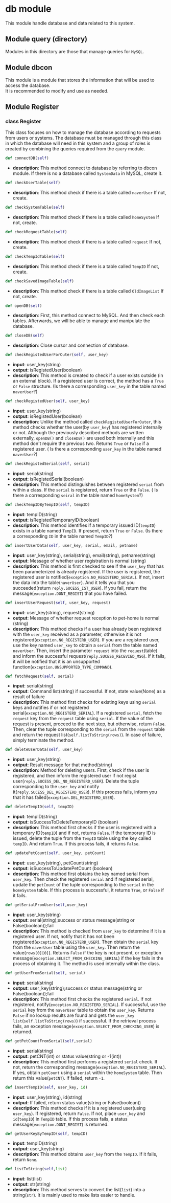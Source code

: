 # db module

This module handle database and data related to this system.

## Module query (directory)

Modules in this directory are those that manage queries for ```MySQL```.

## Module dbcon

This module is a module that stores the information that will be used to access the database. <br>
It is recommended to modify and use as needed.

## Module Register

### class Register

This class focuses on how to manage the database according to requests from users or systems.
The database must be managed through this class in which the database 
will need in this system and a group of roles is created by combining the queries required from the ```query``` module.

```python
def connectDB(self)
```

  - **description**: This method connect to database by referring to dbcon module. 
  If there is no a database called ```SystemData```  in MySQL, create it.

```python
def checkUserTable(self)
```

  - **description**: This method check if there is a table called ```naverUser``` If not, create.

```python
def checkSystemTable(self)
```

  - **description**: This method check if there is a table called ```homeSystem``` If not, create.
  
```python
def checkRequestTable(self)
```

  - **description**: This method check if there is a table called ```request``` If not, create.

```python
def checkTempIdTable(self)
```

  - **description**: This method check if there is a table called ```TempID``` If not, create.

```python
def checkSavedImageTable(self)
```

  - **description**: This method check if there is a table called ```OldImageList``` If not, create.
  
```python
def openDB(self)
```

  - **description**: First, this method connect to MySQL. And then check each tables. 
  Afterwards, we will be able to manage and manipulate the database.

```python
def closeDB(self)
```

  - **description**: Close cursor and connection of database.

```python
def checkRegistedUserForOuter(self, user_key)
```

  - **input**: user_key(string)
  - **output**: isRegistedUser(boolean)
  - **description**: This method is created to check if a user exists outside (in an external block). If a registered user is correct, 
  the method has a ```True``` or ```False``` structure. (Is there a corresponding ```user_key``` in the table named ```naverUser```?)
  
```python
def checkRegistedUser(self, user_key)
```

  - **input**: user_key(string)
  - **output**: isRegistedUser(boolean)
  - **description**: Unlike the method called ```checkRegistedUserForOuter```, 
  this method checks whether the user(by ```user_key```) has registered internally or not. 
  Although the previously described methods are written externally, ```openDB()``` and ```closeDB()``` 
  are used both internally and this method don't require the previous two. Returns ```True``` or ```False``` if a registered user. 
  ( Is there a corresponding ```user_key``` in the table named ```naverUser```?)

```python
def checkRegistedSerial(self, serial)
```

  - **input**: serial(string)
  - **output**: isRegistedSerial(boolean)
  - **description**: This method distinguishes between registered ```serial``` from within a class. 
  If the ```serial``` is registered, return ```True``` or the ```False```.
  ( Is there a corresponding ```seiral``` in the table named ```homeSystem```?)

```python
def checkTempIDByTempID(self, tempID)
```

  - **input**: tempID(string)
  - **output**: isRegistedTemporaryID(boolean)
  - **description**: This method identifies if a temporary issued ID(```tempID```) exists in a table named ```TempID```. 
  If present, return ```True``` or ```False```.  (Is there a corresponding ```ID``` in the table named ```TempID```?)
  
```python
def insertUserData(self, user_key, serial, email, petname)
```

  - **input**: user_key(string), serial(string), email(string), petname(string)
  - **output**: Message of whether user registration is normal (string)
  - **description**: This method is first checked to see if the ```user_key``` that has been parameterized is already registered. 
  If the user is registered, the registered user is notified(```exception.NO_REGISTERD_SERIAL```). 
  If not, insert the data into the table(```naverUser```). 
  And it tells you that you succeeded(return ```reply.SUCESS_IST_USER```). 
  If you fail, return the message(```exception.DONT_REGIST```) that you have failed.
  
```python
def insertUserRequest(self, user_key, request)
```

  - **input**: user_key(string), request(string)
  - **output**: Message of whether request reception to pet-home is normal (string)
  - **description**: This method checks if a user has already been registered with the ```user_key``` received as a parameter, 
  otherwise it is not registered(```exception.NO_REGISTERD_USER```). If you are a registered user, 
  use the key named ```user_key``` to obtain a ```serial``` from the table named ```naverUser```. 
  Then, insert the parameter ```request``` into the ```request```(table) 
  and inform the successful request(```reply.SUCESS_RECEVIED_MSG```). 
  If it fails, it will be notified that it is an unsupported function(```exception.UNSUPPORTED_TYPE_COMMAND```).
  
```python
def fetchRequest(self, serial)
```

  - **input**: serial(string)
  - **output**: Command list(string) if successful. If not, state value(None) as a result of failure
  - **description**: This method first checks for existing keys using ```serial``` keys 
  and notifies if or not registered serial(```exception.NO_REGISTERD_SERIAL```).
  If a registered ```serial```, fetch the ```request``` key from the ```request``` table using ```serial```. 
  If the value of the request is present, proceed to the next step, but otherwise, return ```False```. 
  Then, clear the tuple corresponding to the ```serial``` from the ```request``` table 
  and return the request list(```self.listToString(rows)```). In case of failure, simply terminate the method.
  
```python
def deleteUserData(self, user_key)
```

  - **input**: user_key(string)
  - **output**: Result message for that method(string)
  - **description**: Method for deleting users. First, check if the user is registered, and then inform the registered user 
  if not regist user(```reply.SUCESS_DEL_NO_REGISTERD_USER```). Delete the tuple corresponding to the ```user_key``` 
  and notify it(```reply.SUCESS_DEL_REGISTERD_USER```). If this process fails, 
  inform you that it has failed(```exception.DEL_REGISTERD_USER```).
  
```python
def deleteTempID(self, tempID)
```

  - **input**: tempID(string)
  - **output**: isSuccessToDeleteTemporaryID (boolean)
  - **description**: This method first checks if the user is registered with a temporary ID(```tempID```) and if not, 
  returns ```False```. If the temporary ID is issued, delete the tuple from the ```TempID``` table using the key called ```tempID```. 
  And return ```True```. If this process fails, it returns ```False```.
  
```python
def updatePetCount(self, user_key, petCount)
```

  - **input**: user_key(string), petCount(string)
  - **output**: isSuccessToUpdatePetCount (boolean)
  - **description**: This method first obtains the key named serial from ```user_key```. 
  Then check the registered ```serial``` and if registered serial, 
  update the ```petCount``` of the tuple corresponding to the ```serial``` in the ```homeSystem``` table. 
  If this process is successful, it returns ```True```, or ```False``` if it fails.
  
```python
def getSerialFromUser(self,user_key)
```

  - **input**: user_key(string)
  - **output**: serial(string);success or status message(string or False(boolean));fail
  - **description**: This method is checked from ```user_key``` to determine if it is a registered user. 
  If not, notify that it has not been registered(```exception.NO_REGISTERD_USER```). 
  Then obtain the ```serial``` key from the ```naverUser``` table using the ```user_key```. 
  Then return the value(```rows[0][0]```). Returns ```False``` if the key is not present, 
  or exception message(```exception.SELECT_FROM_CHECKING_SERIAL```) if the key fails in the process of obtaining it. 
  The method is used internally within the class.
  
```python
def getUserFromSerial(self, serial)
```

  - **input**: serial(string)
  - **output**: user_key(string);success or status message(string or False(boolean));fail
  - **description**: This method first checks the registered ```serial```. If not registered, notify(```exception.NO_REGISTERD_SERIAL```).
  If successful, use the ```serial``` key from the ```naverUser``` table to obtain the ```user_key```. 
  Returns ```False``` if no lookup results are found and gets the ```user_key list```(```self.listToString(rows)```) if successful. 
  If the retrieval process fails, an exception message(```exception.SELECT_FROM_CHECKING_USER```) is returned.
  
```python
def getPetCountFromSerial(self,serial)
```

  - **input**: serial(string)
  - **output**: petCNT(int) or status value(string or -1(int))
  - **description**: This method first performs a registered ```serial``` check. 
  If not, return the corresponding message(```exception.NO_REGISTERD_SERIAL```). 
  If yes, obtain ```petCount``` using a ```serial``` within the ```homeSystem``` table. 
  Then return this value(```petCNT```). If failed, return ```-1```.
  
```python
def insertTempID(self, user_key, id)
```

  - **input**: user_key(string), id(string)
  - **output**: If failed, return status value(string or False(boolean))
  - **description**: This method checks if it is a registered user(using ```user_key```). 
  If registered, return ```False```. If not, place ```user_key``` and ```id```(```tempID```) in ```TempID``` table. 
  If this process fails, a status message(```exception.DONT_REGIST```) is returned.
  
```python
def getUserKeyByTempID(self, tempID)
```

  - **input**: tempID(string)
  - **output**: user_key(string)
  - **description**: This method obtains ```user_key``` from the ```TempID```. If it fails, return ```None```.
  
```python
def listToString(self,list)
```

  - **input**: list(list)
  - **output**: str(string)
  - **description**: This method serves to convert the list(```list```) into a string(```str```). 
  It is mainly used to make lists easier to handle.
  
